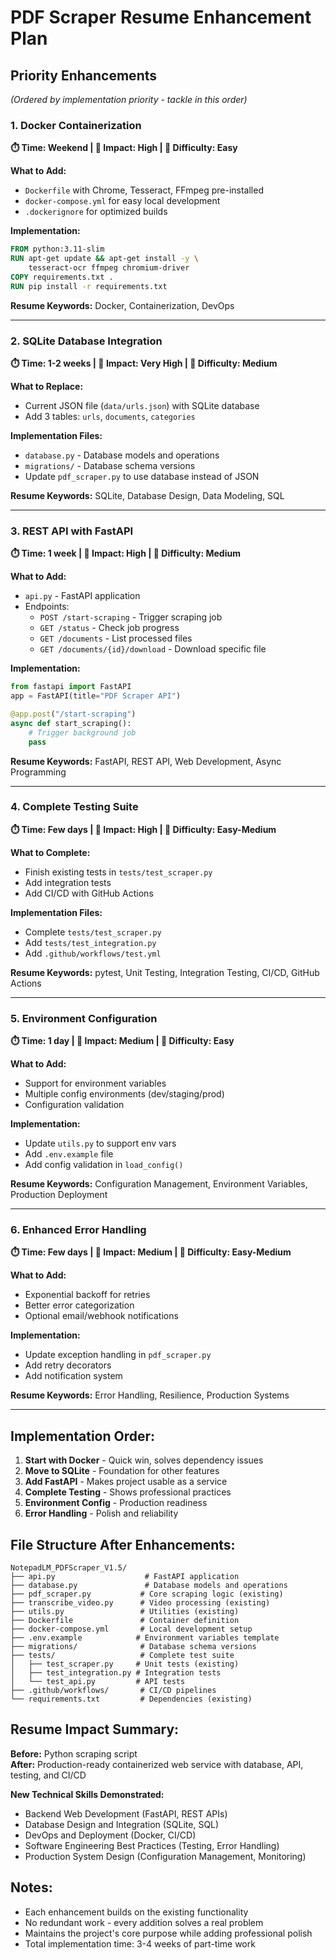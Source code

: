 # PDF Scraper Resume Enhancement Plan

## **Priority Enhancements**
*(Ordered by implementation priority - tackle in this order)*

### **1. Docker Containerization** 
**⏱️ Time: Weekend | 🎯 Impact: High | 💪 Difficulty: Easy**

**What to Add:**
- `Dockerfile` with Chrome, Tesseract, FFmpeg pre-installed
- `docker-compose.yml` for easy local development
- `.dockerignore` for optimized builds

**Implementation:**
```dockerfile
FROM python:3.11-slim
RUN apt-get update && apt-get install -y \
    tesseract-ocr ffmpeg chromium-driver
COPY requirements.txt .
RUN pip install -r requirements.txt
```

**Resume Keywords:** Docker, Containerization, DevOps

---

### **2. SQLite Database Integration**
**⏱️ Time: 1-2 weeks | 🎯 Impact: Very High | 💪 Difficulty: Medium**

**What to Replace:**
- Current JSON file (`data/urls.json`) with SQLite database
- Add 3 tables: `urls`, `documents`, `categories`

**Implementation Files:**
- `database.py` - Database models and operations
- `migrations/` - Database schema versions
- Update `pdf_scraper.py` to use database instead of JSON

**Resume Keywords:** SQLite, Database Design, Data Modeling, SQL

---

### **3. REST API with FastAPI**
**⏱️ Time: 1 week | 🎯 Impact: High | 💪 Difficulty: Medium**

**What to Add:**
- `api.py` - FastAPI application
- Endpoints:
  - `POST /start-scraping` - Trigger scraping job
  - `GET /status` - Check job progress
  - `GET /documents` - List processed files
  - `GET /documents/{id}/download` - Download specific file

**Implementation:**
```python
from fastapi import FastAPI
app = FastAPI(title="PDF Scraper API")

@app.post("/start-scraping")
async def start_scraping():
    # Trigger background job
    pass
```

**Resume Keywords:** FastAPI, REST API, Web Development, Async Programming

---

### **4. Complete Testing Suite**
**⏱️ Time: Few days | 🎯 Impact: High | 💪 Difficulty: Easy-Medium**

**What to Complete:**
- Finish existing tests in `tests/test_scraper.py`
- Add integration tests
- Add CI/CD with GitHub Actions

**Implementation Files:**
- Complete `tests/test_scraper.py`
- Add `tests/test_integration.py`
- Add `.github/workflows/test.yml`

**Resume Keywords:** pytest, Unit Testing, Integration Testing, CI/CD, GitHub Actions

---

### **5. Environment Configuration**
**⏱️ Time: 1 day | 🎯 Impact: Medium | 💪 Difficulty: Easy**

**What to Add:**
- Support for environment variables
- Multiple config environments (dev/staging/prod)
- Configuration validation

**Implementation:**
- Update `utils.py` to support env vars
- Add `.env.example` file
- Add config validation in `load_config()`

**Resume Keywords:** Configuration Management, Environment Variables, Production Deployment

---

### **6. Enhanced Error Handling**
**⏱️ Time: Few days | 🎯 Impact: Medium | 💪 Difficulty: Easy-Medium**

**What to Add:**
- Exponential backoff for retries
- Better error categorization
- Optional email/webhook notifications

**Implementation:**
- Update exception handling in `pdf_scraper.py`
- Add retry decorators
- Add notification system

**Resume Keywords:** Error Handling, Resilience, Production Systems

---

## **Implementation Order:**

1. **Start with Docker** - Quick win, solves dependency issues
2. **Move to SQLite** - Foundation for other features
3. **Add FastAPI** - Makes project usable as a service
4. **Complete Testing** - Shows professional practices
5. **Environment Config** - Production readiness
6. **Error Handling** - Polish and reliability

## **File Structure After Enhancements:**

```
NotepadLM_PDFScraper_V1.5/
├── api.py                    # FastAPI application
├── database.py               # Database models and operations
├── pdf_scraper.py           # Core scraping logic (existing)
├── transcribe_video.py      # Video processing (existing)
├── utils.py                 # Utilities (existing)
├── Dockerfile               # Container definition
├── docker-compose.yml       # Local development setup
├── .env.example            # Environment variables template
├── migrations/              # Database schema versions
├── tests/                   # Complete test suite
│   ├── test_scraper.py     # Unit tests (existing)
│   ├── test_integration.py # Integration tests
│   └── test_api.py         # API tests
├── .github/workflows/       # CI/CD pipelines
└── requirements.txt         # Dependencies (existing)
```

## **Resume Impact Summary:**

**Before:** Python scraping script  
**After:** Production-ready containerized web service with database, API, testing, and CI/CD

**New Technical Skills Demonstrated:**
- Backend Web Development (FastAPI, REST APIs)
- Database Design and Integration (SQLite, SQL)
- DevOps and Deployment (Docker, CI/CD)
- Software Engineering Best Practices (Testing, Error Handling)
- Production System Design (Configuration Management, Monitoring)

## **Notes:**
- Each enhancement builds on the existing functionality
- No redundant work - every addition solves a real problem
- Maintains the project's core purpose while adding professional polish
- Total implementation time: 3-4 weeks of part-time work 